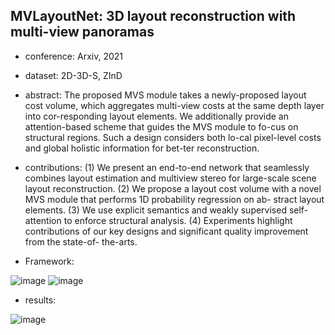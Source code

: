 ## MVLayoutNet: 3D layout reconstruction with multi-view panoramas

- conference: Arxiv, 2021

- dataset: 2D-3D-S, ZInD

- abstract: The proposed MVS module
takes a newly-proposed layout cost volume, which aggregates multi-view 
costs at the same depth layer into cor-responding layout elements. We additionally provide an
attention-based scheme that guides the MVS module to fo-cus on structural regions. 
Such a design considers both lo-cal pixel-level costs and global holistic information for bet-ter reconstruction.

- contributions: 
(1) We present an end-to-end network that seamlessly combines layout estimation and multiview stereo for large-scale scene layout reconstruction.
(2) We propose a layout cost volume with a novel MVS module that performs 1D probability regression on ab- stract layout elements.
(3) We use explicit semantics and weakly supervised self- attention to enforce structural analysis.
(4) Experiments highlight contributions of our key designs and significant quality improvement from the state-of- the-arts.

- Framework:

![image](https://github.com/VLISLAB/360-DL-Survey/blob/main/Images/layout%20reconstruction/MVLayoutNet_Framwork.png)
![image](https://github.com/VLISLAB/360-DL-Survey/blob/main/Images/layout%20reconstruction/MVLayoutNet_framework2.png)

- results:

![image](https://github.com/VLISLAB/360-DL-Survey/blob/main/Images/layout%20reconstruction/MVLayoutNet_result.png)
